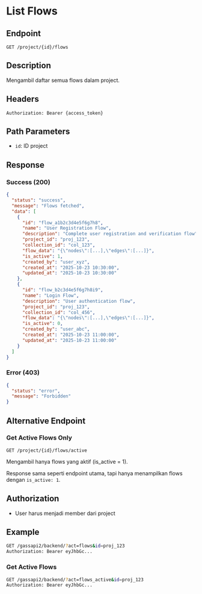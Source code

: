 # List Flows

## Endpoint
`GET /project/{id}/flows`

## Description
Mengambil daftar semua flows dalam project.

## Headers
```
Authorization: Bearer {access_token}
```

## Path Parameters
- `id`: ID project

## Response
### Success (200)
```json
{
  "status": "success",
  "message": "Flows fetched",
  "data": [
    {
      "id": "flow_a1b2c3d4e5f6g7h8",
      "name": "User Registration Flow",
      "description": "Complete user registration and verification flow",
      "project_id": "proj_123",
      "collection_id": "col_123",
      "flow_data": "{\"nodes\":[...],\"edges\":[...]}",
      "is_active": 1,
      "created_by": "user_xyz",
      "created_at": "2025-10-23 10:30:00",
      "updated_at": "2025-10-23 10:30:00"
    },
    {
      "id": "flow_b2c3d4e5f6g7h8i9",
      "name": "Login Flow",
      "description": "User authentication flow",
      "project_id": "proj_123",
      "collection_id": "col_456",
      "flow_data": "{\"nodes\":[...],\"edges\":[...]}",
      "is_active": 0,
      "created_by": "user_abc",
      "created_at": "2025-10-23 11:00:00",
      "updated_at": "2025-10-23 11:00:00"
    }
  ]
}
```

### Error (403)
```json
{
  "status": "error",
  "message": "Forbidden"
}
```

## Alternative Endpoint
### Get Active Flows Only
`GET /project/{id}/flows/active`

Mengambil hanya flows yang aktif (is_active = 1).

Response sama seperti endpoint utama, tapi hanya menampilkan flows dengan `is_active: 1`.

## Authorization
- User harus menjadi member dari project

## Example
```bash
GET /gassapi2/backend/?act=flows&id=proj_123
Authorization: Bearer eyJhbGc...
```

### Get Active Flows
```bash
GET /gassapi2/backend/?act=flows_active&id=proj_123
Authorization: Bearer eyJhbGc...
```
